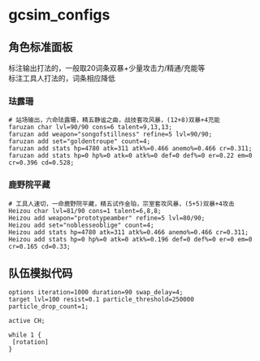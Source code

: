 # gcsim_configs

## 角色标准面板

标注输出打法的，一般取20词条双暴+少量攻击力/精通/充能等  
标注工具人打法的，词条相应降低

### 珐露珊

```text
# 站场输出，六命珐露珊，精五静谧之曲，战技套攻风暴，(12+8)双暴+4充能
faruzan char lvl=90/90 cons=6 talent=9,13,13;
faruzan add weapon="songofstillness" refine=5 lvl=90/90;
faruzan add set="goldentroupe" count=4;
faruzan add stats hp=4780 atk=311 atk%=0.466 anemo%=0.466 cr=0.311;
faruzan add stats hp=0 hp%=0 atk=0 atk%=0 def=0 def%=0 er=0.22 em=0 cr=0.396 cd=0.528;
```

### 鹿野院平藏

```text
# 工具人速切，一命鹿野院平藏，精五试作金珀，宗室套攻风暴，(5+5)双暴+4攻击
Heizou char lvl=81/90 cons=1 talent=6,8,8;
Heizou add weapon="prototypeamber" refine=5 lvl=80/90;
Heizou add set="noblesseoblige" count=4;
Heizou add stats hp=4780 atk=311 atk%=0.466 anemo%=0.466 cr=0.311;
Heizou add stats hp=0 hp%=0 atk=0 atk%=0.196 def=0 def%=0 er=0 em=0 cr=0.165 cd=0.33;
```

## 队伍模拟代码

```text
options iteration=1000 duration=90 swap_delay=4;
target lvl=100 resist=0.1 particle_threshold=250000 particle_drop_count=1;

active CH;

while 1 {
 [rotation]
}
```
